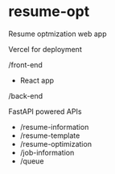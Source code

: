 # resume-opt
Resume optmization web app

Vercel for deployment

/front-end
 * React app
   
/back-end

FastAPI powered APIs
  * /resume-information
  * /resume-template
  * /resume-optimization
  * /job-information
  * /queue
